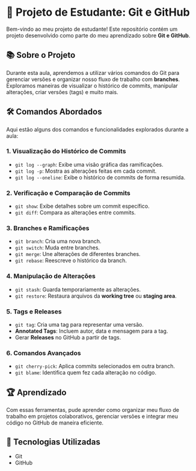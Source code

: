 # 🚀 Projeto de Estudante: Git e GitHub

Bem-vindo ao meu projeto de estudante! Este repositório contém um projeto desenvolvido como parte do meu aprendizado sobre **Git e GitHub**.

## 📚 Sobre o Projeto

Durante esta aula, aprendemos a utilizar vários comandos do Git para gerenciar versões e organizar nosso fluxo de trabalho com **branches**. Exploramos maneiras de visualizar o histórico de commits, manipular alterações, criar versões (tags) e muito mais.

## 🛠️ Comandos Abordados

Aqui estão alguns dos comandos e funcionalidades explorados durante a aula:

### 1. **Visualização do Histórico de Commits**
   - `git log --graph`: Exibe uma visão gráfica das ramificações.
   - `git log -p`: Mostra as alterações feitas em cada commit.
   - `git log --oneline`: Exibe o histórico de commits de forma resumida.

### 2. **Verificação e Comparação de Commits**
   - `git show`: Exibe detalhes sobre um commit específico.
   - `git diff`: Compara as alterações entre commits.

### 3. **Branches e Ramificações**
   - `git branch`: Cria uma nova branch.
   - `git switch`: Muda entre branches.
   - `git merge`: Une alterações de diferentes branches.
   - `git rebase`: Reescreve o histórico da branch.

### 4. **Manipulação de Alterações**
   - `git stash`: Guarda temporariamente as alterações.
   - `git restore`: Restaura arquivos da **working tree** ou **staging area**.

### 5. **Tags e Releases**
   - `git tag`: Cria uma tag para representar uma versão.
   - **Annotated Tags**: Incluem autor, data e mensagem para a tag.
   - Gerar **Releases** no GitHub a partir de tags.

### 6. **Comandos Avançados**
   - `git cherry-pick`: Aplica commits selecionados em outra branch.
   - `git blame`: Identifica quem fez cada alteração no código.

## 🏆 Aprendizado

Com essas ferramentas, pude aprender como organizar meu fluxo de trabalho em projetos colaborativos, gerenciar versões e integrar meu código no GitHub de maneira eficiente.

## 🚀 Tecnologias Utilizadas

- Git
- GitHub

